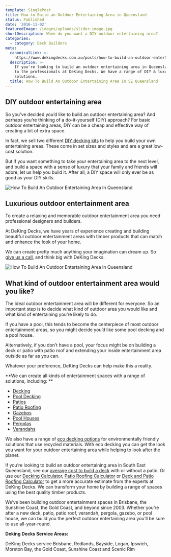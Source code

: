 ```yaml
---
template: SinglePost
title: How to Build an Outdoor Entertaining Area in Queensland
status: Published
date: '2016-11-02'
featuredImage: /images/uploads/slider-image.jpg
shortDescription: When do you want a DIY outdoor entertaining area?
categories:
  - category: Deck Builders
meta:
  canonicalLink: >-
    https://www.dekingdecks.com.au/posts/how-to-build-an-outdoor-entertaining-area-in-queensland/
  description: >-
    If you're looking to build an outdoor entertaining area in Queensland, come
    to the professionals at DeKing Decks. We have a range of DIY & luxury
    solutions.
  title: How To Build An Outdoor Entertaining Area In SE Queensland
---
```

## DIY outdoor entertaining area

So you’ve decided you’d like to build an outdoor entertaining area? And perhaps you’re thinking of a do-it-yourself (DIY) approach? For basic outdoor entertaining areas, DIY can be a cheap and effective way of creating a bit of extra space.

In fact, we sell two different [DIY decking kits](https://www.dekingdecks.com.au/services/diy-kitset-decks-patios/) to help you build your own entertaining areas. These come in set sizes and styles and are a great low-cost solution.

But if you want something to take your entertaining area to the next level, and build a space with a sense of luxury that your family and friends will adore, let us help you build it. After all, a DIY space will only ever be as good as your DIY skills.

![How To Build An Outdoor Entertaining Area In Queensland](/images/uploads/image-2.jpg)

## Luxurious outdoor entertainment area

To create a relaxing and memorable outdoor entertainment area you need professional designers and builders.

At DeKing Decks, we have years of experience creating and building beautiful outdoor entertainment areas with timber products that can match and enhance the look of your home.

We can create pretty much anything your imagination can dream up. So [give us a call](https://www.dekingdecks.com.au/contact/), and think big with DeKing Decks.

![How To Build An Outdoor Entertaining Area In Queensland](/images/uploads/3.jpg)

## What kind of outdoor entertainment area would you like?

The ideal outdoor entertainment area will be different for everyone. So an important step is to decide what kind of outdoor area you would like and what kind of entertaining you’re likely to do.

If you have a pool, this tends to become the centerpiece of most outdoor entertainment areas, so you might decide you’d like some pool decking and a pool house.

Alternatively, if you don’t have a pool, your focus might be on building a deck or patio with patio roof and extending your inside entertainment area outside as far as you can.

Whatever your preference, DeKing Decks can help make this a reality.

**We can create all kinds of entertainment spaces with a range of solutions, including:
**

* [Decking](https://www.dekingdecks.com.au/quote-calculator/)
* [Pool Decking](https://www.dekingdecks.com.au/services/pool-decking/)
* [Patios](https://www.dekingdecks.com.au/services/)
* [Patio Roofing](https://www.dekingdecks.com.au/services/patio-roofs/)
* [Gazebos](https://www.dekingdecks.com.au/services/gazebos-outdoor-rooms/)
* [Pool Houses](https://www.dekingdecks.com.au/services/gazebos-outdoor-rooms/)
* [Pergolas](https://www.dekingdecks.com.au/services/gazebos-outdoor-rooms/)
* [Verandahs](https://www.dekingdecks.com.au/services/)

We also have a range of [eco decking options](https://www.dekingdecks.com.au/services/eco-decking/) for environmentally friendly solutions that use recycled materials. With eco decking you can get the look you want for your outdoor entertaining area while helping to look after the planet.

If you’re looking to build an outdoor entertaining area in South East Queensland, see our [average cost to build a deck](https://www.dekingdecks.com.au/posts/patio-installation-cost-timber-patio-and-roofing/) with or without a patio. Or use our [Decking Calculato](https://www.dekingdecks.com.au/quote-calculator/)r, [Patio Roofing Calculator](https://www.dekingdecks.com.au/quote-calculator/) or [Deck and Patio Roofing Calculator](https://www.dekingdecks.com.au/quote-calculator/) to get a more accurate estimate from the experts at DeKing Decks. We can transform your home by building a range of spaces using the best quality timber products.

We’ve been building outdoor entertainment spaces in Brisbane, the Sunshine Coast, the Gold Coast, and beyond since 2003. Whether you’re after a new deck, patio, patio roof, verandah, pergola, gazebo, or pool house, we can build you the perfect outdoor entertaining area you’ll be sure to use all-year-round.

**Deking Decks Service Areas:**

DeKing Decks service Brisbane, Redlands, Bayside, Logan, Ipswich, Moreton Bay, the Gold Coast, Sunshine Coast and Scenic Rim
